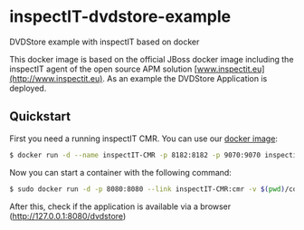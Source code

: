 # inspectIT-dvdstore-example
DVDStore example with inspectIT based on docker

This docker image is based on the official JBoss docker image including the inspectIT agent of the open source APM solution [www.inspectit.eu](http://www.inspectit.eu). As an example the DVDStore Application is deployed.

## Quickstart
First you need a running inspectIT CMR. You can use our [docker image](https://github.com/inspectIT/docker-CMR):

```bash
$ docker run -d --name inspectIT-CMR -p 8182:8182 -p 9070:9070 inspectit/cmr
```

Now you can start a container with the following command:

```bash
$ sudo docker run -d -p 8080:8080 --link inspectIT-CMR:cmr -v $(pwd)/config:/opt/agent/active-config inspectit/dvdstore
```

After this, check if the application is available via a browser (http://127.0.0.1:8080/dvdstore)
